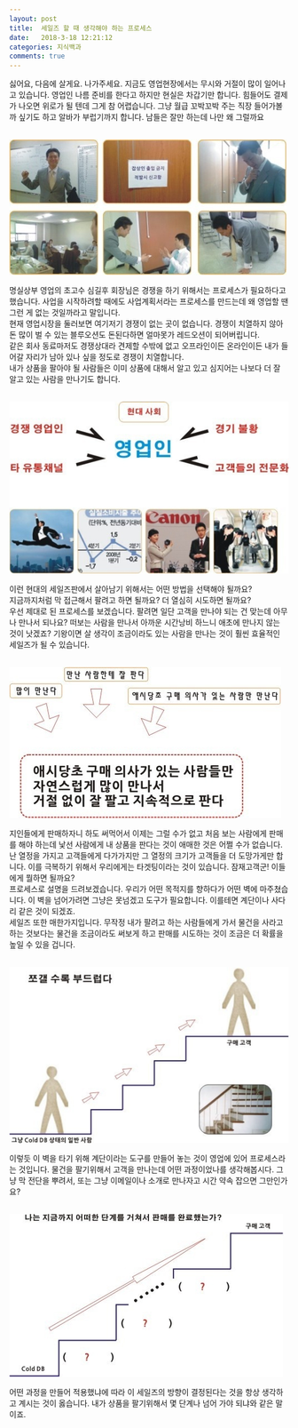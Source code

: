 ```yaml
---
layout: post
title:  세일즈 할 때 생각해야 하는 프로세스
date:   2018-3-18 12:21:12
categories: 지식백과
comments: true
---
```




<p>싫어요, 다음에 살게요. 나가주세요. 지금도 영업현장에서는 무시와 거절이 많이 일어나고 있습니다. 영업인 나름 준비를 한다고 하지만 현실은 차갑기만 합니다. 힘들어도 결제가 나오면 위로가 될 텐데 그게 참 어렵습니다. 그냥 월급 꼬박꼬박 주는 직장 들어가볼까 싶기도 하고 알바가 부럽기까지 합니다. 남들은 잘만 하는데 나만 왜 그럴까요


<br><img class="image" src="/images/111123.jpg" alt=""/><br>


명실상부 영업의 초고수 심길후 회장님은 경쟁을 하기 위해서는 프로세스가 필요하다고 했습니다. 사업을 시작하려할 때에도 사업계획서라는 프로세스를 만드는데 왜 영업할 땐 그런 게 없는 것일까라고 말입니다.<br>현재 영업시장을 둘러보면 여기저기 경쟁이 없는 곳이 없습니다. 경쟁이 치열하지 않아 돈 많이 벌 수 있는 블루오션도 돈된다하면 얼마못가 레드오션이 되어버립니다.<br>같은 회사 동료마저도 경쟁상대라 견제할 수밖에 없고 오프라인이든 온라인이든 내가 들어갈 자리가 남아 있나 싶을 정도로 경쟁이 치열합니다.<br>내가 상품을 팔아야 될 사람들은 이미 상품에 대해서 알고 있고 심지어는 나보다 더 잘 알고 있는 사람을 만나기도 합니다.




<br><img class="image" src="/images/222223.jpg" alt=""/><br>

이런 현대의 세일즈판에서 살아남기 위해서는 어떤 방법을 선택해야 될까요?<br>지금까지처럼 막 접근해서 팔려고 하면 될까요? 더 열심히 시도하면 될까요?<br>우선 제대로 된 프로세스를 보겠습니다. 팔려면 일단 고객을 만나야 되는 건 맞는데 아무나 만나서 되나요? 떠보는 사람을 만나서 아까운 시간낭비 하느니 애초에 만나지 않는 것이 낫겠죠? 기왕이면 살 생각이 조금이라도 있는 사람을 만나는 것이 훨씬 효율적인 세일즈가 될 수 있습니다.



<br><img class="image" src="/images/333334.jpg" alt=""/><br>





지인들에게 판매하자니 하도 써먹어서 이제는 그럴 수가 없고 처음 보는 사람에게 판매를 해야 하는데 낯선 사람에게 내 상품을 판다는 것이 애매한 것은 어쩔 수가 없습니다.<br>난 열정을 가지고 고객들에게 다가가지만 그 열정의 크기가 고객들을 더 도망가게만 합니다. 이를 극복하기 위해서 우리에게는 타겟팅이라는 것이 있습니다. 잠재고객군! 이들에게 뭘하면 될까요?<br>프로세스로 설명을 드려보겠습니다. 우리가 어떤 목적지를 향하다가 어떤 벽에 마주쳤습니다. 이 벽을 넘어가려면 그냥은 못넘겠고 도구가 필요합니다. 이를테면 계단이나 사다리 같은 것이 되겠죠.<br>세일즈 또한 매한가지입니다. 무작정 내가 팔려고 하는 사람들에게 가서 물건을 사라고 하는 것보다는 물건을 조금이라도 써보게 하고 판매를 시도하는 것이 조금은 더 확률을 높일 수 있을 겁니다.


<br><img class="image" src="/images/44444342.jpg" alt=""/><br>





이렇듯 이 벽을 타기 위해 계단이라는 도구를 만들어 놓는 것이 영업에 있어 프로세스라는 것입니다. 물건을 팔기위해서 고객을 만나는데 어떤 과정이었나를 생각해봅시다. 그냥 막 전단을 뿌려서, 또는 그냥 이메일이나 소개로 만나자고 시간 약속 잡으면 그만인가요?




<br><img class="image" src="/images/5555553.jpg" alt=""/><br>




어떤 과정을 만들어 적용했냐에 따라 이 세일즈의 방향이 결정된다는 것을 항상 생각하고 계시는 것이 옳습니다. 내가 상품을 팔기위해서 몇 단계나 넘어 가야 되냐와 같은 말이죠.